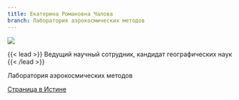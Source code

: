 ```yaml
---
title: Екатерина Романовна Чалова
branch: Лаборатория аэрокосмических методов
---
```

![](img/cher.jpg)

{{< lead >}} Ведущий научный сотрудник, кандидат географических наук {{< /lead >}}

Лаборатория аэрокосмических методов

[Страница в Истине](https://istina.msu.ru/workers/514624)